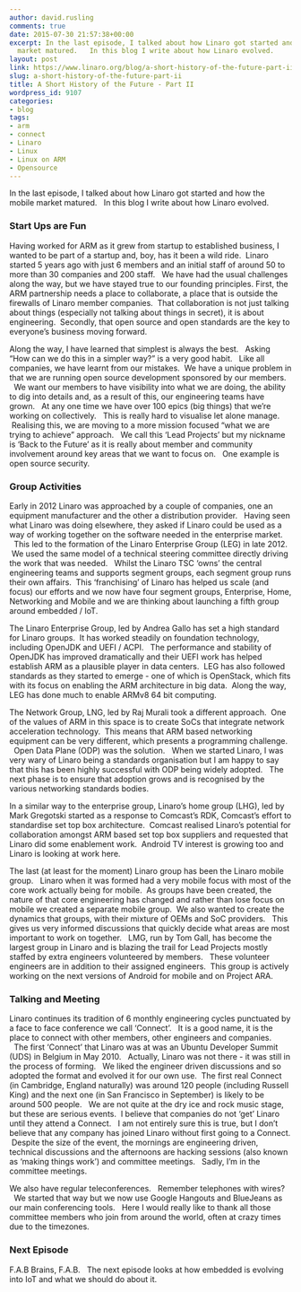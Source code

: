 ```yaml
---
author: david.rusling
comments: true
date: 2015-07-30 21:57:38+00:00
excerpt: In the last episode, I talked about how Linaro got started and how the mobile
  market matured.   In this blog I write about how Linaro evolved.
layout: post
link: https://www.linaro.org/blog/a-short-history-of-the-future-part-ii/
slug: a-short-history-of-the-future-part-ii
title: A Short History of the Future - Part II
wordpress_id: 9107
categories:
- blog
tags:
- arm
- connect
- Linaro
- Linux
- Linux on ARM
- Opensource
---
```


In the last episode, I talked about how Linaro got started and how the mobile market matured.   In this blog I write about how Linaro evolved.





### **Start Ups are Fun**




Having worked for ARM as it grew from startup to established business, I wanted to be part of a startup and, boy, has it been a wild ride.  Linaro started 5 years ago with just 6 members and an initial staff of around 50 to more than 30 companies and 200 staff.   We have had the usual challenges along the way, but we have stayed true to our founding principles. First, the ARM partnership needs a place to collaborate, a place that is outside the firewalls of Linaro member companies.  That collaboration is not just talking about things (especially not talking about things in secret), it is about engineering.  Secondly, that open source and open standards are the key to everyone’s business moving forward.




Along the way, I have learned that simplest is always the best.   Asking “How can we do this in a simpler way?” is a very good habit.   Like all companies, we have learnt from our mistakes.  We have a unique problem in that we are running open source development sponsored by our members.   We want our members to have visibility into what we are doing, the ability to dig into details and, as a result of this, our engineering teams have grown.   At any one time we have over 100 epics (big things) that we’re working on collectively.   This is really hard to visualise let alone manage.  Realising this, we are moving to a more mission focused “what we are trying to achieve” approach.   We call this ‘Lead Projects’ but my nickname is ‘Back to the Future’ as it is really about member and community involvement around key areas that we want to focus on.   One example is open source security.





### **Group Activities**




Early in 2012 Linaro was approached by a couple of companies, one an equipment manufacturer and the other a distribution provider.   Having seen what Linaro was doing elsewhere, they asked if Linaro could be used as a way of working together on the software needed in the enterprise market.   This led to the formation of the Linaro Enterprise Group (LEG) in late 2012.  We used the same model of a technical steering committee directly driving the work that was needed.   Whilst the Linaro TSC ‘owns’ the central engineering teams and supports segment groups, each segment group runs their own affairs.  This ‘franchising’ of Linaro has helped us scale (and focus) our efforts and we now have four segment groups, Enterprise, Home, Networking and Mobile and we are thinking about launching a fifth group around embedded / IoT.




The Linaro Enterprise Group, led by Andrea Gallo has set a high standard for Linaro groups.  It has worked steadily on foundation technology, including OpenJDK and UEFI / ACPI.   The performance and stability of OpenJDK has improved dramatically and their UEFI work has helped establish ARM as a plausible player in data centers.  LEG has also followed standards as they started to emerge - one of which is OpenStack, which fits with its focus on enabling the ARM architecture in big data.  Along the way, LEG has done much to enable ARMv8 64 bit computing.




The Network Group, LNG, led by Raj Murali took a different approach.  One of the values of ARM in this space is to create SoCs that integrate network acceleration technology.  This means that ARM based networking equipment can be very different, which presents a programming challenge.   Open Data Plane (ODP) was the solution.   When we started Linaro, I was very wary of Linaro being a standards organisation but I am happy to say that this has been highly successful with ODP being widely adopted.   The next phase is to ensure that adoption grows and is recognised by the various networking standards bodies.




In a similar way to the enterprise group, Linaro’s home group (LHG), led by Mark Gregotski started as a response to Comcast’s RDK, Comcast’s effort to standardise set top box architecture.  Comcast realised Linaro’s potential for collaboration amongst ARM based set top box suppliers and requested that Linaro did some enablement work.  Android TV interest is growing too and Linaro is looking at work here.


The last (at least for the moment) Linaro group has been the Linaro mobile group.   Linaro when it was formed had a very mobile focus with most of the core work actually being for mobile.  As groups have been created, the nature of that core engineering has changed and rather than lose focus on mobile we created a separate mobile group.  We also wanted to create the dynamics that groups, with their mixture of OEMs and SoC providers.   This gives us very informed discussions that quickly decide what areas are most important to work on together.   LMG, run by Tom Gall, has become the largest group in Linaro and is blazing the trail for Lead Projects mostly staffed by extra engineers volunteered by members.   These volunteer engineers are in addition to their assigned engineers.  This group is actively working on the next versions of Android for mobile and on Project ARA.


### **Talking and Meeting**




Linaro continues its tradition of 6 monthly engineering cycles punctuated by a face to face conference we call ‘Connect’.   It is a good name, it is the place to connect with other members, other engineers and companies.   The first ‘Connect’ that Linaro was at was an Ubuntu Developer Summit (UDS) in Belgium in May 2010.   Actually, Linaro was not there - it was still in the process of forming.   We liked the engineer driven discussions and so adopted the format and evolved it for our own use.  The first real Connect (in Cambridge, England naturally) was around 120 people (including Russell King) and the next one (in San Francisco in September) is likely to be around 500 people.   We are not quite at the dry ice and rock music stage, but these are serious events.  I believe that companies do not ‘get’ Linaro until they attend a Connect.   I am not entirely sure this is true, but I don’t believe that any company has joined Linaro without first going to a Connect.  Despite the size of the event, the mornings are engineering driven, technical discussions and the afternoons are hacking sessions (also known as ‘making things work’) and committee meetings.   Sadly, I’m in the committee meetings.




We also have regular teleconferences.   Remember telephones with wires?   We started that way but we now use Google Hangouts and BlueJeans as our main conferencing tools.   Here I would really like to thank all those committee members who join from around the world, often at crazy times due to the timezones.





### **Next Episode**




F.A.B Brains, F.A.B.   The next episode looks at how embedded is evolving into IoT and what we should do about it.
